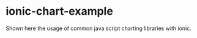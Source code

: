 ionic-chart-example
===================

Shown here the usage of common java script charting libraries with ionic.  

